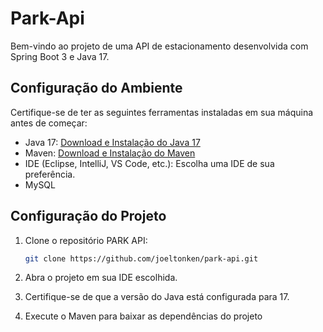 # Park-Api

Bem-vindo ao projeto de uma API de estacionamento desenvolvida com Spring Boot 3 e Java 17.

## Configuração do Ambiente

Certifique-se de ter as seguintes ferramentas instaladas em sua máquina antes de começar:

- Java 17: [Download e Instalação do Java 17](https://www.oracle.com/java/technologies/javase-downloads.html)
- Maven: [Download e Instalação do Maven](https://maven.apache.org/download.cgi)
- IDE (Eclipse, IntelliJ, VS Code, etc.): Escolha uma IDE de sua preferência.
- MySQL

## Configuração do Projeto

1. Clone o repositório PARK API:

    ```bash
    git clone https://github.com/joeltonken/park-api.git
    ```

2. Abra o projeto em sua IDE escolhida.

3. Certifique-se de que a versão do Java está configurada para 17.

4. Execute o Maven para baixar as dependências do projeto